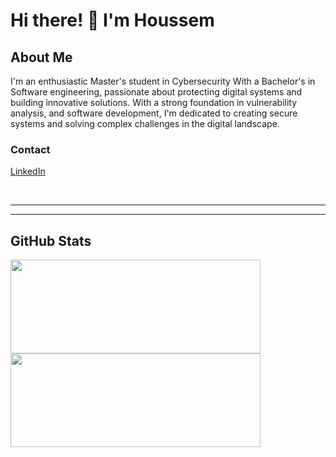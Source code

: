 # Hi there! 👋 I'm Houssem

## About Me
I'm an enthusiastic Master's student in Cybersecurity With a Bachelor's in Software engineering, passionate about protecting digital systems and building innovative solutions. With a strong foundation in  vulnerability analysis, and software development, I'm dedicated to creating secure systems and solving complex challenges in the digital landscape.

  
### Contact     

<a href="https://www.linkedin.com/in/edra-tabaku-817235204/](https://www.linkedin.com/in/eddine-merabatte/">LinkedIn</a>

<br />

---


---

 ## GitHub Stats
<img src="https://github-readme-stats.vercel.app/api/top-langs?username=edratabaku&show_icons=true&locale=en&layout=compact&theme=tokyonight" width="400" height="150"/><img style="align: right;" src="https://github-readme-stats.vercel.app/api?username=Messuoh00&show_icons=true&locale=en&theme=tokyonight" width="400" height="150" />
